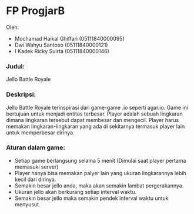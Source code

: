# FP ProgjarB <br>
Oleh:
- Mochamad Haikal Ghiffari (05111840000095) <br>
- Dwi Wahyu Santoso (05111840000121) <br>
- I Kadek Ricky Suirta (05111840000146) <br>

### Judul: <br>
Jello Battle Royale <br>

### Deskripsi: <br>
Jello Battle Royale terinspirasi dari game-game .io seperti agar.io. Game ini bertujuan untuk menjadi entitas terbesar. Player adalah sebuah lingkaran dimana lingkaran tersebut dapat membesar dan mengecil. Player harus memakan lingkaran-lingkaran yang ada di sekitarnya termasuk player lain untuk memperbesar dirinya.

### Aturan dalam game:
- Setiap game berlangsung selama 5 menit (Dimulai saat player pertama memasuki server)
- Player hanya bisa memakan palyer lain yang ukuran lingkarannya lebih kecil dari dirinya.
- Semakin besar jello anda, maka akan semakin lambat pergerakannya.
- Ukuran jello akan berkurang setiap interval waktu.
- Semakin besar jello maka semakin pendek interval waktu untuk menyusut.
